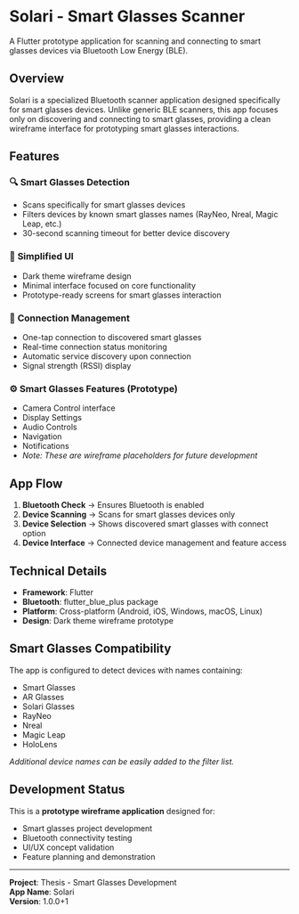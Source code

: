 # Solari - Smart Glasses Scanner

A Flutter prototype application for scanning and connecting to smart glasses devices via Bluetooth Low Energy (BLE).

## Overview

Solari is a specialized Bluetooth scanner application designed specifically for smart glasses devices. Unlike generic BLE scanners, this app focuses only on discovering and connecting to smart glasses, providing a clean wireframe interface for prototyping smart glasses interactions.

## Features

### 🔍 **Smart Glasses Detection**
- Scans specifically for smart glasses devices
- Filters devices by known smart glasses names (RayNeo, Nreal, Magic Leap, etc.)
- 30-second scanning timeout for better device discovery

### 📱 **Simplified UI**
- Dark theme wireframe design
- Minimal interface focused on core functionality
- Prototype-ready screens for smart glasses interaction

### 🔗 **Connection Management**
- One-tap connection to discovered smart glasses
- Real-time connection status monitoring
- Automatic service discovery upon connection
- Signal strength (RSSI) display

### ⚙️ **Smart Glasses Features (Prototype)**
- Camera Control interface
- Display Settings
- Audio Controls  
- Navigation
- Notifications
- *Note: These are wireframe placeholders for future development*

## App Flow

1. **Bluetooth Check** → Ensures Bluetooth is enabled
2. **Device Scanning** → Scans for smart glasses devices only
3. **Device Selection** → Shows discovered smart glasses with connect option
4. **Device Interface** → Connected device management and feature access

## Technical Details

- **Framework**: Flutter
- **Bluetooth**: flutter_blue_plus package
- **Platform**: Cross-platform (Android, iOS, Windows, macOS, Linux)
- **Design**: Dark theme wireframe prototype

## Smart Glasses Compatibility

The app is configured to detect devices with names containing:
- Smart Glasses
- AR Glasses  
- Solari Glasses
- RayNeo
- Nreal
- Magic Leap
- HoloLens

*Additional device names can be easily added to the filter list.*

## Development Status

This is a **prototype wireframe application** designed for:
- Smart glasses project development
- Bluetooth connectivity testing
- UI/UX concept validation
- Feature planning and demonstration

---

**Project**: Thesis - Smart Glasses Development  
**App Name**: Solari  
**Version**: 1.0.0+1
